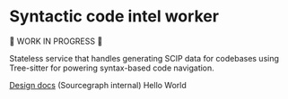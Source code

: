 # Syntactic code intel worker

🚧 WORK IN PROGRESS 🚧

Stateless service that handles generating SCIP data for codebases
using Tree-sitter for powering syntax-based code navigation.

[Design docs](https://docs.google.com/document/d/14MHauv52o4zTFiV6gC6NOJZxcJpglK-ElWa64gqeKDo/edit) (Sourcegraph internal)
Hello World
